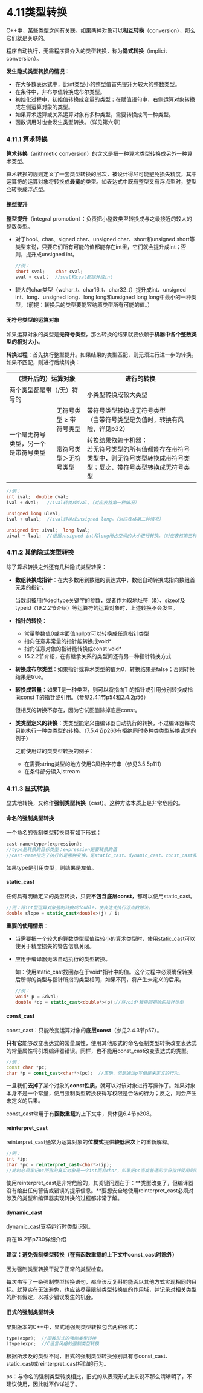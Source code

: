 # 4.11类型转换

C++中，某些类型之间有关联。如果两种对象可以**相互转换**（conversion），那么它们就是关联的。

程序自动执行，无需程序员介入的类型转换，称为**隐式转换**（implicit conversion）。

**发生隐式类型转换的情况**：

- 在大多数表达式中，比int类型小的整型值首先提升为较大的整数类型。
- 在条件中，非布尔值转换成布尔类型。
- 初始化过程中，初始值转换成变量的类型；在赋值语句中，右侧运算对象转换成左侧运算对象的类型。
- 如果算术运算或关系运算对象有多种类型，需要转换成同一种类型。
- 函数调用时也会发生类型转换。（详见第六章）





### 4.11.1 算术转换

**算术转换**（arithmetic conversion）的含义是把一种算术类型转换成另外一种算术类型。

算术转换的规则定义了一套类型转换的层次，被设计得尽可能避免损失精度，其中运算符的运算对象将转换成**最宽**的类型。如表达式中既有整型又有浮点型时，整型会转换成浮点型。



#### 整型提升

**整型提升**（integral promotion）：负责把小整数类型转换成与之最接近的较大的整数类型。

- 对于bool、char、signed char、unsigned char、short和unsigned short等类型来说，只要它们所有可能的值都能存在int里，它们就会提升成int；否则，提升成unsigned int。

  ```cpp
  //例：
  short sval;	 char cval;
  sval + cval；  //sval和cval都提升成int
  ```

- 较大的char类型（wchar_t、char16_t、char32_t）提升成int、unsigned int、long、unsigned long、long long和unsigned long long中最小的一种类型。（前提：转换后的类型要能容纳原类型所有可能的值。）



#### 无符号类型的运算对象

如果运算对象的类型是**无符号类型**，那么转换的结果就要依赖于**机器中各个整数类型的相对大小**。

**转换过程**：首先执行整型提升。如果结果的类型匹配，则无须进行进一步的转换。如果不匹配，则进行后续转换：

<table>
	<tr>
	    <th colspan="2">（提升后的）运算对象</th>
	    <th>进行的转换</th>
	</tr>
    <tr>
	    <td colspan="2">两个类型都是带（/无）符号的</td>
	    <td>小类型转换成较大类型</td>
	</tr>
	<tr>
	    <td rowspan="2">一个是无符号类型，另一个是带符号类型</td>
	    <td>无符号类型 ≥ 带符号类型</td>
	    <td>带符号类型转换成无符号类型<br/>（当带符号类型是负值时，转换有风险，详见p32）</td>
	</tr>
	<tr>
	    <td>带符号类型＞无符号类型</td>
        <td>转换结果依赖于机器：<br/>若无符号类型的所有值都能存在带符号类型中，则无符号类型转换成带符号类型；反之，带符号类型转换成无符号类型</td>
	</tr>
</table>

```cpp
//例：
int ival;  double dval;
ival + dval;   //ival转换成dval。（对应表格第一种情况）

unsigned long ulval;
ival + ulval;  //ival转换成unsigned long。（对应表格第二种情况）

unsigned int uival;  long lval;
uival + lval;  //根据unsigned int和long所占空间的大小进行转换。（对应表格第三种情况）
```





### 4.11.2 其他隐式类型转换

除了算术转换之外还有几种隐式类型转换：

- **数组转换成指针**：在大多数用到数组的表达式中，数组自动转换成指向数组首元素的指针。

  当数组被用作decltype关键字的参数，或者作为取地址符（&）、sizeof及typeid（19.2.2节介绍）等运算符的运算对象时，上述转换不会发生。

- **指针的转换**：

  - 常量整数值0或字面值nullptr可以转换成任意指针类型
  - 指向任意非常量的指针能转换成void*
  - 指向任意对象的指针能转换成const void*
  - 15.2.2节介绍，在有继承关系的类型间还有另一种指针转换方式

- **转换成布尔类型**：如果指针或算术类型的值为0，转换结果是false；否则转换结果是true。

- **转换成常量**：如果T是一种类型，则可以将指向T 的指针或引用分别转换成指向const T的指针或引用。（参见2.4.1节p54和2.4.2p56）

  但相反的转换不存在，因为它试图删除掉底层const。

- **类类型定义的转换**：类类型能定义由编译器自动执行的转换，不过编译器每次只能执行一种类类型的转换。（7.5.4节p263有拒绝同时多种类类型转换请求的例子）

  之前使用过的类类型转换的例子：

  - 在需要string类型的地方使用C风格字符串（参见3.5.5p111）
  - 在条件部分读入istream





### 4.11.3 显式转换

显式地转换，又称作**强制类型转换**（cast）。这种方法本质上是非常危险的。

#### 命名的强制类型转换

一个命名的强制类型转换具有如下形式：

```cpp
cast-name<type>(expression);
//type是转换的目标类型；expression是要转换的值
//cast-name指定了执行的是哪种变换，是static_cast、dynamic_cast、const_cast和reinterpret_cast中的一种
```

如果type是引用类型，则结果是左值。



#### static_cast

任何具有明确定义的类型转换，只要**不包含底层const**，都可以使用static_cast。

```cpp
//例：将int型运算对象强制转换成double，使表达式执行浮点数除法。
double slope = static_cast<double>(j) / i;
```

**重要的使用情景**：

- 当需要把一个较大的算数类型赋值给较小的算术类型时，使用static_cast可以使关于精度损失的警告信息关闭。

- 应用于编译器无法自动执行的类型转换。

  如：使用static_cast找回存在于void*指针中的值。这个过程中必须确保转换后所得的类型与指针所指的类型相同，如果不同，将产生未定义的后果。

  ```cpp
  //例：
  void* p = &dval;
  double *dp = static_cast<double*>(p);//将void*转换回初始的指针类型
  ```



#### const_cast

const_cast：只能改变运算对象的**底层const**（参见2.4.3节p57）。

**只有它**能够改变表达式的常量属性，使用其他形式的命名强制类型转换改变表达式的常量属性将引发编译器错误。同样，也不能用const_cast改变表达式的类型。

```cpp
//例：
const char *pc;
char *p = const_cast<char*>(pc);  //正确，但是通过p写值是未定义的行为。
```

一旦我们**去掉**了某个对象的**const性质**，就可以对该对象进行写操作了。如果对象本身不是一个常量，使用强制类型转换获得写权限是合法的行为；反之，则会产生未定义的后果。

const_cast常用于有**函数重载**的上下文中，具体见6.4节p208。



#### reinterpret_cast

reinterpret_cast通常为运算对象的**位模式**提供**较低层次**上的重新解释。

```cpp
//例：
int *ip;
char *pc = reinterpret_cast<char*>(ip);
//此时必须牢记pc所指的真实对象是一个int而非char，如果把pc当成普通的字符指针使用则可能在运行时出错。
```

使用reinterpret_cast是非常危险的，其关键问题在于：**类型改变了，但编译器没有给出任何警告或错误的提示信息。**要想安全地使用reinterpret_cast必须对涉及的类型和编译器实现转换的过程都非常了解。



#### dynamic_cast

dynamic_cast支持运行时类型识别。

将在19.2节p730详细介绍



#### 建议：避免强制类型转换（在有**函数重载**的上下文中const_cast时除外）

因为强制类型转换干扰了正常的类型检查。

每次书写了一条强制类型转换语句，都应该反复斟酌能否以其他方式实现相同的目标。就算实在无法避免，也应该尽量限制类型转换值的作用域，并记录对相关类型的所有假定，以减少错误发生的机会。

#### 

#### 旧式的强制类型转换

早期版本的C++中，显式地强制类型转换包含两种形式：

```cpp
type(expr);  //函数形式的强制类型转换
(type)expr;  //C语言风格的强制类型转换
```

根据所涉及的类型不同，旧式的强制类型转换分别具有与const_cast、static_cast或reinterpret_cast相似的行为。

ps：与命名的强制类型转换相比，旧式的从表现形式上来说不那么清晰明了，不建议使用，因此就不作详述了。